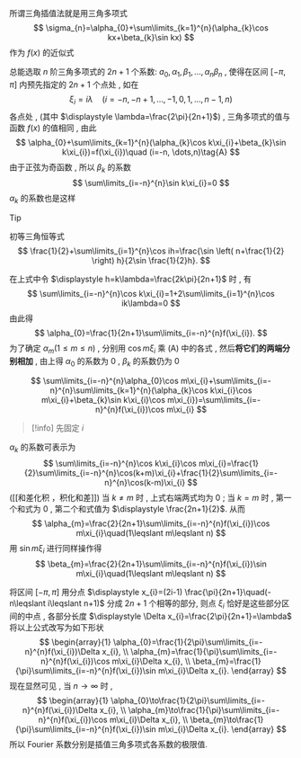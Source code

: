 所谓三角插值法就是用三角多项式
$$
\sigma_{n}=\alpha_{0}+\sum\limits_{k=1}^{n}(\alpha_{k}\cos kx+\beta_{k}\sin kx)
$$
作为 $\displaystyle f(x)$ 的近似式

总能选取 $\displaystyle n$ 阶三角多项式的 $\displaystyle 2n+1$ 个系数: $\displaystyle a_{0},\alpha_{1},\beta_{1},\dots,\alpha_{n}\beta_{n}$ , 使得在区间 $\displaystyle [-\pi,\pi]$ 内预先指定的 $\displaystyle 2n+1$ 个点处 , 如在
$$
\xi_{i}=i\lambda\quad(i=-n,-n+1,\dots,-1,0,1,\dots,n-1,n)
$$
各点处 , (其中 $\displaystyle \lambda=\frac{2\pi}{2n+1}$) , 三角多项式的值与函数 $\displaystyle f(x)$ 的值相同 , 由此
$$
\alpha_{0}+\sum\limits_{k=1}^{n}(\alpha_{k}\cos k\xi_{i}+\beta_{k}\sin k\xi_{i})=f(\xi_{i})\quad (i=-n, \dots,n)\tag{A}
$$
由于正弦为奇函数 , 所以 $\displaystyle \beta_{k}$ 的系数
$$
\sum\limits_{i=-n}^{n}\sin k\xi_{i}=0
$$
$\displaystyle \alpha_{k}$ 的系数也是这样

>[!tip] 
>初等三角恒等式
>$$
\frac{1}{2}+\sum\limits_{i=1}^{n}\cos ih=\frac{\sin \left( n+\frac{1}{2} \right) h}{2\sin \frac{1}{2}h}.
>$$

在上式中令 $\displaystyle h=k\lambda=\frac{2k\pi}{2n+1}$ 时 , 有
$$
\sum\limits_{i=-n}^{n}\cos k\xi_{i}=1+2\sum\limits_{i=1}^{n}\cos ik\lambda=0
$$
由此得
$$
\alpha_{0}=\frac{1}{2n+1}\sum\limits_{i=-n}^{n}f(\xi_{i}).
$$
为了确定 $\displaystyle \alpha_{m}(1\leqslant m\leqslant n)$ , 分别用 $\displaystyle \cos m\xi_{i}$ 乘 (A) 中的各式 , 然后**将它们的两端分别相加** , 由上得 $\displaystyle \alpha_{0}$ 的系数为 $\displaystyle 0$  ,  $\displaystyle \beta_{k}$ 的系数仍为 $\displaystyle 0$ 

$$
\sum\limits_{i=-n}^{n}\alpha_{0}\cos m\xi_{i}+\sum\limits_{i=-n}^{n}\sum\limits_{k=1}^{n}(\alpha_{k}\cos k\xi_{i}\cos m\xi_{i}+\beta_{k}\sin k\xi_{i}\cos m\xi_{i})=\sum\limits_{i=-n}^{n}f(\xi_{i})\cos m\xi_{i}
$$
>[!info] 
>先固定 $\displaystyle i$

$\displaystyle \alpha_{k}$ 的系数可表示为
$$
\sum\limits_{i=-n}^{n}\cos k\xi_{i}\cos m\xi_{i}=\frac{1}{2}\sum\limits_{i=-n}^{n}\cos(k+m)\xi_{i}+\frac{1}{2}\sum\limits_{i=-n}^{n}\cos(k-m)\xi_{i}
$$
([[和差化积 ，积化和差]])
当 $\displaystyle k\neq m$ 时 , 上式右端两式均为 $\displaystyle 0$ ;
当 $\displaystyle k=m$ 时 , 第一个和式为 $\displaystyle 0$ , 第二个和式值为 $\displaystyle \frac{2n+1}{2}$.
从而
$$
\alpha_{m}=\frac{2}{2n+1}\sum\limits_{i=-n}^{n}f(\xi_{i})\cos m\xi_{i}\quad(1\leqslant m\leqslant n)
$$
用 $\displaystyle \sin m\xi_{i}$ 进行同样操作得
$$
\beta_{m}=\frac{2}{2n+1}\sum\limits_{i=-n}^{n}f(\xi_{i})\sin m\xi_{i}\quad(1\leqslant m\leqslant n)
$$

将区间 $\displaystyle [-\pi,\pi]$ 用分点 $\displaystyle x_{i}=(2i-1) \frac{\pi}{2n+1}\quad(-n\leqslant i\leqslant n+1)$ 分成 $\displaystyle 2n+1$ 个相等的部分,
则点 $\displaystyle \xi_{i}$ 恰好是这些部分区间的中点 , 各部分长度 $\displaystyle \Delta x_{i}=\frac{2\pi}{2n+1}=\lambda$ 将以上公式改写为如下形状
$$
\begin{array}{1}
\alpha_{0}=\frac{1}{2\pi}\sum\limits_{i=-n}^{n}f(\xi_{i})\Delta x_{i}, \\
\alpha_{m}=\frac{1}{\pi}\sum\limits_{i=-n}^{n}f(\xi_{i})\cos m\xi_{i}\Delta x_{i}, \\
\beta_{m}=\frac{1}{\pi}\sum\limits_{i=-n}^{n}f(\xi_{i})\sin m\xi_{i}\Delta x_{i}.
\end{array}
$$
现在显然可见 , 当 $\displaystyle n\to \infty$ 时 ,
$$
\begin{array}{1}
\alpha_{0}\to\frac{1}{2\pi}\sum\limits_{i=-n}^{n}f(\xi_{i})\Delta x_{i}, \\
\alpha_{m}\to\frac{1}{\pi}\sum\limits_{i=-n}^{n}f(\xi_{i})\cos m\xi_{i}\Delta x_{i}, \\
\beta_{m}\to\frac{1}{\pi}\sum\limits_{i=-n}^{n}f(\xi_{i})\sin m\xi_{i}\Delta x_{i}.
\end{array}
$$
所以 Fourier 系数分别是插值三角多项式各系数的极限值.